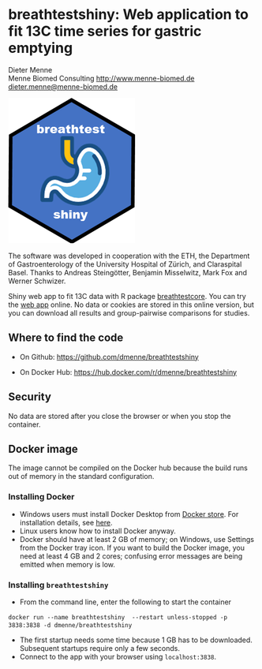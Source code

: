 breathtestshiny: Web application to fit 13C time series for gastric emptying
===========================================

Dieter Menne  
Menne Biomed Consulting
http://www.menne-biomed.de  
dieter.menne@menne-biomed.de   

![](vignettes/BreathTestShiny.png)

The software was developed in cooperation with the ETH, the Department of Gastroenterology of the University Hospital of Zürich, and Claraspital Basel. Thanks to Andreas Steingötter, Benjamin Misselwitz, Mark Fox and Werner Schwizer.

Shiny web app to fit 13C data with R package [breathtestcore](https://github.com/dmenne/breathtestcore). You can try the [web app](https://apps.menne-biomed.de/breathtestshiny/) online. No data or cookies are stored in this online version, but you can download all results and group-pairwise comparisons for studies.

## Where to find the code

- On Github: https://github.com/dmenne/breathtestshiny

- On Docker Hub: https://hub.docker.com/r/dmenne/breathtestshiny

## Security

No data are stored after you close the browser or when you stop the container.

## Docker image

The image cannot be compiled on the Docker hub because the build runs out of memory in the standard configuration.

### Installing Docker 
- Windows users must install Docker Desktop from [Docker store](https://docs.docker.com/desktop/windows/install/). For installation details, see [here](https://docs.docker.com/docker-for-windows/install/).  
- Linux users know how to install Docker anyway. 
- Docker should have at least 2 GB of memory; on Windows, use Settings from the Docker tray icon. If you want to build the Docker image, you need at least 4 GB and 2 cores; confusing error messages are being emitted when memory is low.

### Installing `breathtestshiny` 

- From the command line, enter the following to start the container

```
docker run --name breathtestshiny  --restart unless-stopped -p 3838:3838 -d dmenne/breathtestshiny
```
- The first startup needs some time because 1 GB has to be downloaded. Subsequent startups require only a few seconds.
- Connect to the app with your browser using `localhost:3838`.


